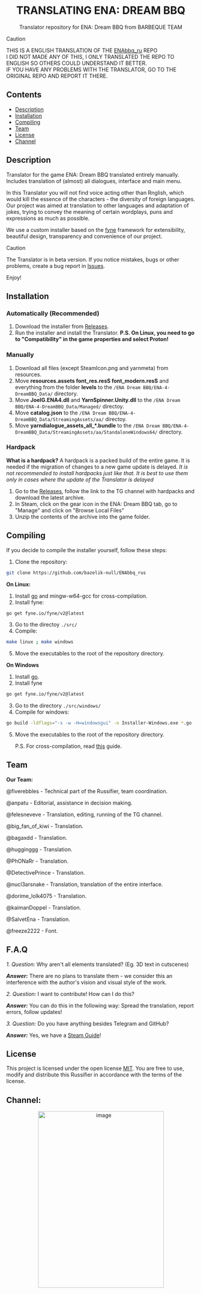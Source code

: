 <div align="center">
<h1>TRANSLATING ENA: DREAM BBQ</h1>
Translator repository for ENA: Dream BBQ from BARBEQUE TEAM
</div>

>[!CAUTION]
>
>THIS IS A ENGLISH TRANSLATION OF THE [ENAbbq_ru](https://github.com/bazelik-null/ENAbbq_rus) REPO <br>
>I DID NOT MADE ANY OF THIS, I ONLY TRANSLATED THE REPO TO ENGLISH SO OTHERS COULD UNDERSTAND IT BETTER. <br>
>IF YOU HAVE ANY PROBLEMS WITH THE TRANSLATOR, GO TO THE ORIGINAL REPO AND REPORT IT THERE.

## Contents
- [Description](#Description)
- [Installation](#Installation)
- [Compiling](#Compiling)
- [Team](#Team)
- [License](#License)
- [Channel](#Channel)


## Description
Translator for the game ENA: Dream BBQ translated entirely manually. Includes translation of (almost) all dialogues, interface and main menu.

In this Translator you will not find voice acting other than Rnglish, which would kill the essence of the characters - the diversity of foreign languages. Our project was aimed at translation to other languages and adaptation of jokes, trying to convey the meaning of certain wordplays, puns and expressions as much as possible.

We use a custom installer based on the [fyne](https://fyne.io/) framework for extensibility, beautiful design, transparency and convenience of our project.

>[!CAUTION]
>
>The Translator is in beta version. If you notice mistakes, bugs or other problems, create a bug report in [Issues](https://github.com/bazelik-null/ENAbbq_rus/issues).

Enjoy!

## Installation
### Automatically (Recommended)
1. Download the installer from [Releases](https://github.com/bazelik-null/ENAbbq_en/releases/).
2. Run the installer and install the Translator.
   **P.S. On Linux, you need to go to "Compatibility" in the game properties and select Proton!**

### Manually
1. Download all files (except SteamIcon.png and yarnmeta) from resources.
2. Move **resources.assets font_res.resS font_modern.resS** and everything from the folder **levels** to the ```/ENA Dream BBQ/ENA-4-DreamBBQ_Data/``` directory.
3. Move **JoelG.ENA4.dll** and **YarnSpinner.Unity.dll** to the ```/ENA Dream BBQ/ENA-4-DreamBBQ_Data/Managed/``` directoy.
4. Move **catalog.json** to the ```/ENA Dream BBQ/ENA-4-DreamBBQ_Data/StreamingAssets/aa/``` directoy.
5. Move **yarndialogue_assets_all_*.bundle** to the ```/ENA Dream BBQ/ENA-4-DreamBBQ_Data/StreamingAssets/aa/StandaloneWindows64/``` directory.

### Hardpack
**What is a hardpack?** A hardpack is a packed build of the entire game. It is needed if the migration of changes to a new game update is delayed. *It is not recommended to install hardpacks just like that. It is best to use them only in cases where the update of the Translator is delayed*
1. Go to the [Releases](https://github.com/bazelik-null/ENAbbq_rus/releases/), follow the link to the TG channel with hardpacks and download the latest archive.
2. In Steam, click on the gear icon in the ENA: Dream BBQ tab, go to "Manage" and click on "Browse Local Files"
3. Unzip the contents of the archive into the game folder.

## Compiling
If you decide to compile the installer yourself, follow these steps:
1. Clone the repository:
```bash
git clone https://github.com/bazelik-null/ENAbbq_rus
```
**On Linux:**
  1. Install [go](https://go.dev/) and mingw-w64-gcc for cross-compilation.
  2. Install fyne:
  ```bash
  go get fyne.io/fyne/v2@latest
  ```
  3. Go to the directoy ``./src/``
  4. Compile:
  ```bash
  make linux ; make windows
  ```
  5. Move the executables to the root of the repository directory.

**On Windows**
  1. Install [go](https://go.dev/).
  2. Install fyne
  ```bash
  go get fyne.io/fyne/v2@latest
  ```
  3. Go to the directory ``./src/windows/``
  4. Compile for windows:
  ```bash
  go build -ldflags="-s -w -H=windowsgui" -o Installer-Windows.exe *.go
  ```
  5. Move the executables to the root of the repository directory.

      P.S. For cross-compilation, read [this](https://docs.fyne.io/started/cross-compiling) guide.

## Team
**Our Team:**

@fiverebbles - Technical part of the Russifier, team coordination.

@anpatu -  Editorial, assistance in decision making.

@felesneveve - Translation, editing, running of the TG channel.

@big_fan_of_kiwi - Translation.

@bagaxdd - Translation.

@hugginggg - Translation.

@PhONaRr - Translation.

@DetectivePrince - Translation.

@nucl3arsnake - Translation, translation of the entire interface.

@dorime_lolk4075 - Translation.

@kaimanDoppel - Translation.

@SalvetEna - Translation.

@freeze2222 - Font.

## F.A.Q
*1. Question:* Why aren't all elements translated? (Eg. 3D text in cutscenes)

***Answer:*** There are no plans to translate them - we consider this an interference with the author's vision and visual style of the work.

*2. Question:* I want to contribute! How can I do this?

***Answer:*** You can do this in the following way: Spread the translation, report errors, follow updates!

*3. Question:* Do you have anything besides Telegram and GitHub?

***Answer:*** Yes, we have a [Steam Guide](https://steamcommunity.com/sharedfiles/filedetails/?id=3453809143)!

## License
This project is licensed under the open license [MIT](https://mit-license.org/). You are free to use, modify and distribute this Russifier in accordance with the terms of the license.

## Channel:
<div align="center">
<img src="https://github.com/user-attachments/assets/d5718154-17b2-49a8-98be-c71cc5d5cacd" alt="image" width="335" height="470" />
</div>
